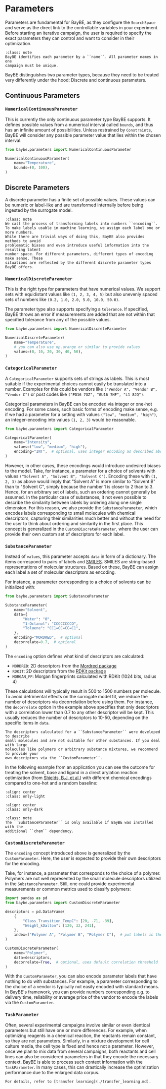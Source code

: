 # Parameters

Parameters are fundamental for BayBE, as they configure the ``SearchSpace`` and serve 
as the direct link to the controllable variables in your experiment. 
Before starting an iterative campaign, the user is required to specify the exact 
parameters they can control and want to consider in their optimization.

```{admonition} Parameter names
:class: note
BayBE identifies each parameter by a ``name``. All parameter names in one 
campaign must be unique.
```

BayBE distinguishes two parameter types, because they need to be treated very 
differently under the hood: Discrete and continuous parameters.

## Continuous Parameters

### ``NumericalContinuousParameter``
This is currently the only continuous parameter type BayBE supports. 
It defines possible values from a numerical interval called 
``bounds``, and thus has an infinite amount of possibilities. 
Unless restrained by `Constraint`s, BayBE will consider any possible parameter value 
that lies within the chosen interval.

```python
from baybe.parameters import NumericalContinuousParameter

NumericalContinuousParameter(
    name="Temperature",
    bounds=(0, 100),
)
```

## Discrete Parameters
A discrete parameter has a finite set of possible values. 
These values can be numeric or label-like and are transformed internally before being 
ingested by the surrogate model.

```{admonition} Parameter encoding
:class: note
We call the process of transforming labels into numbers ``encoding``. 
To make labels usable in machine learning, we assign each label one or more numbers. 
While there are trivial ways of doing this, BayBE also provides methods to avoid 
problematic biases and even introduce useful information into the resulting latent 
number space. For different parameters, different types of encoding make sense. These 
situations are reflected by the different discrete parameter types BayBE offers.
```

### ``NumericalDiscreteParameter``
This is the right type for parameters that have numerical values.
We support sets with equidistant values like ``(1, 2, 3, 4, 5)`` but also unevenly 
spaced sets of numbers like ``(0.2, 1.0, 2.0, 5.0, 10.0, 50.0)``.

The parameter type also supports specifying a ``tolerance``.
If specified, BayBE throws an error if measurements are added that are not within 
that specified tolerance from any of the possible values.

```python
from baybe.parameters import NumericalDiscreteParameter

NumericalDiscreteParameter(
    name="Temperature",
    # you can also use np.arange or similar to provide values
    values=(0, 10, 20, 30, 40, 50),
)
```

### ``CategoricalParameter``
A ``CategoricalParameter`` supports sets of strings as labels. 
This is most suitable if the experimental choices cannot easily be translated into a 
number. 
Examples for this could be vendors like ``("Vendor A", "Vendor B", "Vendor C")`` or 
post codes like ``("PO16 7GZ", "GU16 7HF", "L1 8JQ")``.

Categorical parameters in BayBE can be encoded via integer or one-hot encoding. 
For some cases, such basic forms of encoding make sense, e.g. if we had a parameter 
for a setting with values 
``("low", "medium", "high")``, an integer-encoding into values ``(1, 2, 3)`` would 
be reasonable.

```python
from baybe.parameters import CategoricalParameter

CategoricalParameter(
    name="Intensity",
    values=("low", "medium", "high"),
    encoding="INT",  # optional, uses integer encoding as described above
)
```

However, in other cases, these encodings would introduce undesired biases to the model.
Take, for instance, a parameter for a choice of solvents with values 
``("Solvent A", "Solvent B", "Solvent C")``. Encoding these with ``(1, 2, 3)`` as 
above would imply that "Solvent A" is more similar to "Solvent B" than to "Solvent C", 
simply because the number 1 is closer to 2 than to 3.
Hence, for an arbitrary set of labels, such an ordering cannot generally be assumed.
In the particular case of substances, it not even possible to describe the similarity
between labels by ordering along one single dimension.
For this reason, we also provide the ``SubstanceParameter``, which encodes labels 
corresponding to small molecules with chemical descriptors, capturing their similarities
much better and without the need for the user to think about ordering and similarity
in the first place.
This concept is generalized in the ``CustomDiscreteParameter``, where the user can 
provide their own custom set of descriptors for each label.

### ``SubstanceParameter``
Instead of ``values``, this parameter accepts ``data`` in form of a dictionary. The 
items correspond to pairs of labels and [SMILES](https://en.wikipedia.org/wiki/Simplified_molecular-input_line-entry_system).
SMILES are string-based representations of molecular structures. 
Based on these, BayBE can assign each label a set of molecular descriptors as encoding.

For instance, a parameter corresponding to a choice of solvents can be initialized with:

```python
from baybe.parameters import SubstanceParameter

SubstanceParameter(
    name="Solvent",
    data={
        "Water": "O",
        "1-Octanol": "CCCCCCCCO",
        "Toluene": "CC1=CC=CC=C1",
    },
    encoding="MORDRED",  # optional
    decorrelate=0.7,  # optional
)
```

The ``encoding`` option defines what kind of descriptors are calculated:
* ``MORDRED``: 2D descriptors from the [Mordred package](https://mordred-descriptor.github.io/documentation/master/)
* ``RDKIT``: 2D descriptors from the [RDKit package](https://www.rdkit.org/)
* ``MORGAN_FP``: Morgan fingerprints calculated with RDKit (1024 bits, radius 4)

These calculations will typically result in 500 to 1500 numbers per molecule.
To avoid detrimental effects on the surrogate model fit, we reduce the number of 
descriptors via decorrelation before using them. 
For instance, the ``decorrelate`` option in the example above specifies that only 
descriptors with a correlation lower than 0.7 to any other descriptor will be kept. 
This usually reduces the number of descriptors to 10-50, depending on the specific 
items in ``data``.

```{warning}
The descriptors calculated for a ``SubstanceParameter`` were developed to describe 
small molecules and are not suitable for other substances. If you deal with large 
molecules like polymers or arbitrary substance mixtures, we recommend to provide your 
own descriptors via the ``CustomParameter``.
```

In the following example from an application you can see
the outcome for treating the solvent, base and ligand in a direct arylation reaction
optimization (from [Shields, B.J. et al.](https://doi.org/10.1038/s41586-021-03213-y)) with
different chemical encodings compared to one-hot and a random baseline:

```{image} ../../examples/Backtesting/full_lookup_light.svg
:align: center
:class: only-light
```

```{image} ../../examples/Backtesting/full_lookup_dark.svg
:align: center
:class: only-dark
```

```{admonition} Optional dependency
:class: note
The ``SubstanceParameter`` is only available if BayBE was installed with the 
additional ``chem`` dependency.
```

### ``CustomDiscreteParameter``
The ``encoding`` concept introduced above is generalized by the 
``CustomParameter``.
Here, the user is expected to provide their own descriptors for the encoding.

Take, for instance, a parameter that corresponds to the choice of a polymer. 
Polymers are not well represented by the small molecule descriptors utilized in the 
``SubstanceParameter``. 
Still, one could provide experimental measurements or common metrics used to classify 
polymers:

```python
import pandas as pd
from baybe.parameters import CustomDiscreteParameter

descriptors = pd.DataFrame(
    {
        "Glass_Transition_TempC": [20, -71, -39],
        "Weight_kDalton": [120, 32, 241],
    },
    index=["Polymer A", "Polymer B", "Polymer C"],  # put labels in the index
)

CustomDiscreteParameter(
    name="Polymer",
    data=descriptors,
    decorrelate=True,  # optional, uses default correlation threshold
)
```

With the ``CustomParameter``, you can also encode parameter labels that have 
nothing to do with substances. 
For example, a parameter corresponding to the choice of a vendor is typically not 
easily encoded with standard means.
In BayBE's framework, you can provide numbers corresponding e.g. to delivery time, 
reliability or average price of the vendor to encode the labels via the 
``CustomParameter``.

### ``TaskParameter``
Often, several experimental campaigns involve similar or even identical parameters but 
still have one or more differences. 
For example, when optimizing reagents in a chemical reaction, the reactants remain 
constant, so they are not parameters. 
Similarly, in a mixture development for cell culture media, the cell type is fixed and 
hence not a parameter. 
However, once we plan to mix data from several campaigns, both reactants and cell 
lines can also be considered parameters in that they encode the necessary context.
BayBE is able to process such context information with the `TaskParameter`.
In many cases, this can drastically increase the optimization performance due to the 
enlarged data corpus.

```{seealso}
For details, refer to [transfer learning](./transfer_learning.md).
```